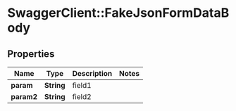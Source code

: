 # SwaggerClient::FakeJsonFormDataBody

## Properties
Name | Type | Description | Notes
------------ | ------------- | ------------- | -------------
**param** | **String** | field1 | 
**param2** | **String** | field2 | 

